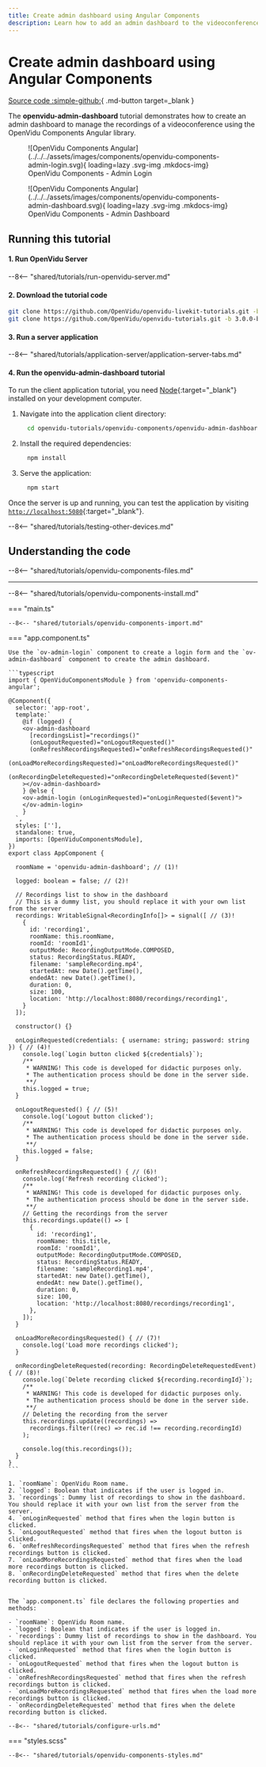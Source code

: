 ```yaml
---
title: Create admin dashboard using Angular Components
description: Learn how to add an admin dashboard to the videoconference using OpenVidu Angular Components.
---
```


# Create admin dashboard using Angular Components

[Source code :simple-github:](https://github.com/OpenVidu/openvidu-tutorials/tree/3.0.0-beta3/openvidu-components-angular/openvidu-admin-dashboard){ .md-button target=\_blank }

The **openvidu-admin-dashboard** tutorial demonstrates how to create an admin dashboard to manage the recordings of a videoconference using the OpenVidu Components Angular library.

<div class="grid cards" markdown>

<figure markdown>
  ![OpenVidu Components Angular](../../../assets/images/components/openvidu-components-admin-login.svg){ loading=lazy .svg-img  .mkdocs-img}
  <figcaption>OpenVidu Components - Admin Login</figcaption>
</figure>

<figure markdown>
  ![OpenVidu Components Angular](../../../assets/images/components/openvidu-components-admin-dashboard.svg){ loading=lazy .svg-img  .mkdocs-img}
  <figcaption>OpenVidu Components - Admin Dashboard</figcaption>
</figure>

</div>

## Running this tutorial

#### 1. Run OpenVidu Server

--8<-- "shared/tutorials/run-openvidu-server.md"

#### 2. Download the tutorial code

```bash
git clone https://github.com/OpenVidu/openvidu-livekit-tutorials.git -b 3.0.0-beta3
git clone https://github.com/OpenVidu/openvidu-tutorials.git -b 3.0.0-beta3
```

#### 3. Run a server application

--8<-- "shared/tutorials/application-server/application-server-tabs.md"

#### 4. Run the openvidu-admin-dashboard tutorial

To run the client application tutorial, you need [Node](https://nodejs.org/en/download){:target="\_blank"} installed on your development computer.

1.  Navigate into the application client directory:

    ```bash
      cd openvidu-tutorials/openvidu-components/openvidu-admin-dashboard
    ```

2.  Install the required dependencies:

    ```bash
      npm install
    ```

3.  Serve the application:

    ```bash
      npm start
    ```

Once the server is up and running, you can test the application by visiting [`http://localhost:5080`](http://localhost:5080){:target="\_blank"}.

--8<-- "shared/tutorials/testing-other-devices.md"

## Understanding the code

--8<-- "shared/tutorials/openvidu-components-files.md"

---

--8<-- "shared/tutorials/openvidu-components-install.md"

=== "main.ts"

    --8<-- "shared/tutorials/openvidu-components-import.md"

=== "app.component.ts"

    Use the `ov-admin-login` component to create a login form and the `ov-admin-dashboard` component to create the admin dashboard.

    ```typescript
    import { OpenViduComponentsModule } from 'openvidu-components-angular';

    @Component({
      selector: 'app-root',
      template:`
        @if (logged) {
        <ov-admin-dashboard
          [recordingsList]="recordings()"
          (onLogoutRequested)="onLogoutRequested()"
          (onRefreshRecordingsRequested)="onRefreshRecordingsRequested()"
          (onLoadMoreRecordingsRequested)="onLoadMoreRecordingsRequested()"
          (onRecordingDeleteRequested)="onRecordingDeleteRequested($event)"
        ></ov-admin-dashboard>
        } @else {
        <ov-admin-login (onLoginRequested)="onLoginRequested($event)">
        </ov-admin-login>
        }
      `,
      styles: [''],
      standalone: true,
      imports: [OpenViduComponentsModule],
    })
    export class AppComponent {

      roomName = 'openvidu-admin-dashboard'; // (1)!

      logged: boolean = false; // (2)!

      // Recordings list to show in the dashboard
      // This is a dummy list, you should replace it with your own list from the server
      recordings: WritableSignal<RecordingInfo[]> = signal([ // (3)!
        {
          id: 'recording1',
          roomName: this.roomName,
          roomId: 'roomId1',
          outputMode: RecordingOutputMode.COMPOSED,
          status: RecordingStatus.READY,
          filename: 'sampleRecording.mp4',
          startedAt: new Date().getTime(),
          endedAt: new Date().getTime(),
          duration: 0,
          size: 100,
          location: 'http://localhost:8080/recordings/recording1',
        }
      ]);

      constructor() {}

      onLoginRequested(credentials: { username: string; password: string }) { // (4)!
        console.log(`Login button clicked ${credentials}`);
        /**
         * WARNING! This code is developed for didactic purposes only.
         * The authentication process should be done in the server side.
         **/
        this.logged = true;
      }

      onLogoutRequested() { // (5)!
        console.log('Logout button clicked');
        /**
         * WARNING! This code is developed for didactic purposes only.
         * The authentication process should be done in the server side.
         **/
        this.logged = false;
      }

      onRefreshRecordingsRequested() { // (6)!
        console.log('Refresh recording clicked');
        /**
         * WARNING! This code is developed for didactic purposes only.
         * The authentication process should be done in the server side.
         **/
        // Getting the recordings from the server
        this.recordings.update(() => [
          {
            id: 'recording1',
            roomName: this.title,
            roomId: 'roomId1',
            outputMode: RecordingOutputMode.COMPOSED,
            status: RecordingStatus.READY,
            filename: 'sampleRecording1.mp4',
            startedAt: new Date().getTime(),
            endedAt: new Date().getTime(),
            duration: 0,
            size: 100,
            location: 'http://localhost:8080/recordings/recording1',
          },
        ]);
      }

      onLoadMoreRecordingsRequested() { // (7)!
        console.log('Load more recordings clicked');
      }

      onRecordingDeleteRequested(recording: RecordingDeleteRequestedEvent) { // (8)!
        console.log(`Delete recording clicked ${recording.recordingId}`);
        /**
         * WARNING! This code is developed for didactic purposes only.
         * The authentication process should be done in the server side.
         **/
        // Deleting the recording from the server
        this.recordings.update((recordings) =>
          recordings.filter((rec) => rec.id !== recording.recordingId)
        );

        console.log(this.recordings());
      }
    }
    ```

    1. `roomName`: OpenVidu Room name.
    2. `logged`: Boolean that indicates if the user is logged in.
    3. `recordings`: Dummy list of recordings to show in the dashboard. You should replace it with your own list from the server from the server.
    4. `onLoginRequested` method that fires when the login button is clicked.
    5. `onLogoutRequested` method that fires when the logout button is clicked.
    6. `onRefreshRecordingsRequested` method that fires when the refresh recordings button is clicked.
    7. `onLoadMoreRecordingsRequested` method that fires when the load more recordings button is clicked.
    8. `onRecordingDeleteRequested` method that fires when the delete recording button is clicked.


    The `app.component.ts` file declares the following properties and methods:

    - `roomName`: OpenVidu Room name.
    - `logged`: Boolean that indicates if the user is logged in.
    - `recordings`: Dummy list of recordings to show in the dashboard. You should replace it with your own list from the server from the server.
    - `onLoginRequested` method that fires when the login button is clicked.
    - `onLogoutRequested` method that fires when the logout button is clicked.
    - `onRefreshRecordingsRequested` method that fires when the refresh recordings button is clicked.
    - `onLoadMoreRecordingsRequested` method that fires when the load more recordings button is clicked.
    - `onRecordingDeleteRequested` method that fires when the delete recording button is clicked.

    --8<-- "shared/tutorials/configure-urls.md"

=== "styles.scss"

    --8<-- "shared/tutorials/openvidu-components-styles.md"
